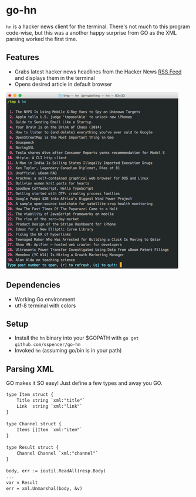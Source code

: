# go-hn

`hn` is a hacker news client for the terminal.  There's not much to this program code-wise, but this was a another happy surprise from GO as the XML parsing worked the first time.  

## Features

* Grabs latest hacker news headlines from the Hacker News [RSS Feed](https://news.ycombinator.com/rss) and displays them in the terminal
* Opens desired article in default browser

![Hacker News Terminal](screenshot.png?raw=true "Hacker News Terminal Screenshot")

## Dependencies

* Working Go environment
* utf-8 terminal with colors

## Setup

* Install the `hn` binary into your $GOPATH with `go get github.com/sspencer/go-hn`
* Invoked `hn` (assuming go/bin is in your path)

## Parsing XML

GO makes it SO easy!  Just define a few types and away you GO.

    type Item struct {
        Title string `xml:"title"`
        Link  string `xml:"link"`
    }

    type Channel struct {
        Items []Item `xml:"item"`
    }

    type Result struct {
        Channel Channel `xml:"channel"`
    }

    body, err := ioutil.ReadAll(resp.Body)
    ...
    var v Result
    err = xml.Unmarshal(body, &v)


